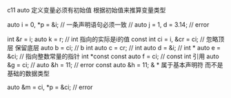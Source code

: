 c11
auto 定义变量必须有初始值 根据初始值来推算变量类型

auto i = 0, *p = &i; // 一条声明语句必须一致
// auto j = 1, d = 3.14; // error

int &r = i;
auto k = r; // int 指向的实际是i的值
const int ci = i, &cr = ci;
// 忽略顶层 保留底层
auto b = ci; // b int
auto c = cr; // int
auto d = &i; // int *
auto e = &ci; // 指向整数常量的指针 int *const
const auto f = ci; // const int 
引用
auto &g = ci;
// auto &h = 11; // error
const auto &h = 11;
& * 属于基本声明符 而不是基础的数据类型

auto &m = ci, *p = &ci; // error